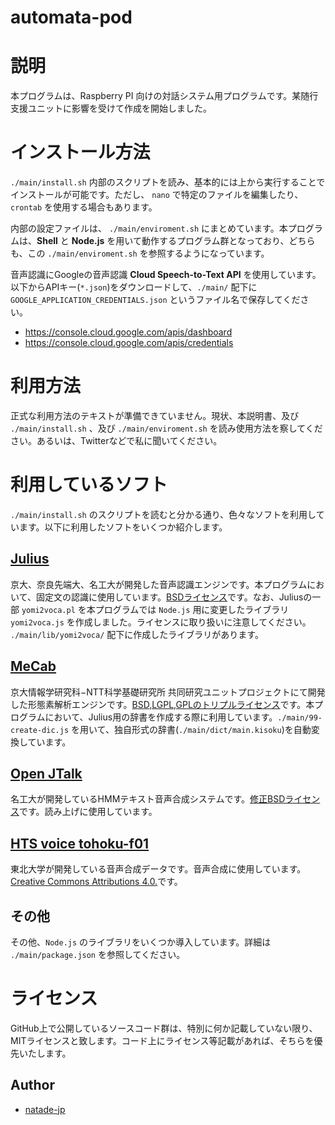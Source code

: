 # automata-pod

# 説明

本プログラムは、Raspberry PI 向けの対話システム用プログラムです。某随行支援ユニットに影響を受けて作成を開始しました。

# インストール方法
`./main/install.sh` 内部のスクリプトを読み、基本的には上から実行することでインストールが可能です。ただし、 `nano` で特定のファイルを編集したり、 `crontab` を使用する場合もあります。

内部の設定ファイルは、 `./main/enviroment.sh` にまとめています。本プログラムは、**Shell** と **Node.js** を用いて動作するプログラム群となっており、どちらも、この `./main/enviroment.sh` を参照するようになっています。

音声認識にGoogleの音声認識 **Cloud Speech-to-Text API** を使用しています。以下からAPIキー(`*.json`)をダウンロードして、`./main/` 配下に `GOOGLE_APPLICATION_CREDENTIALS.json` というファイル名で保存してください。

- https://console.cloud.google.com/apis/dashboard
- https://console.cloud.google.com/apis/credentials

# 利用方法

正式な利用方法のテキストが準備できていません。現状、本説明書、及び `./main/install.sh` 、及び `./main/enviroment.sh` を読み使用方法を察してください。あるいは、Twitterなどで私に聞いてください。

# 利用しているソフト

`./main/install.sh` のスクリプトを読むと分かる通り、色々なソフトを利用しています。以下に利用したソフトをいくつか紹介します。

## [Julius](https://julius.osdn.jp/)

京大、奈良先端大、名工大が開発した音声認識エンジンです。本プログラムにおいて、固定文の認識に使用しています。[BSDライセンス](https://github.com/julius-speech/julius/blob/master/LICENSE)です。なお、Juliusの一部 `yomi2voca.pl` を本プログラムでは `Node.js` 用に変更したライブラリ `yomi2voca.js` を作成しました。ライセンスに取り扱いに注意してください。 `./main/lib/yomi2voca/` 配下に作成したライブラリがあります。

## [MeCab](https://taku910.github.io/mecab/)

京大情報学研究科−NTT科学基礎研究所 共同研究ユニットプロジェクトにて開発した形態素解析エンジンです。[BSD,LGPL,GPLのトリプルライセンス](https://taku910.github.io/mecab/)です。本プログラムにおいて、Julius用の辞書を作成する際に利用しています。`./main/99-create-dic.js` を用いて、独自形式の辞書(`./main/dict/main.kisoku`)を自動変換しています。

## [Open JTalk](http://open-jtalk.sourceforge.net/)

名工大が開発しているHMMテキスト音声合成システムです。[修正BSDライセンス](http://open-jtalk.sourceforge.net/readme_open_jtalk.php)です。読み上げに使用しています。

## [HTS voice tohoku-f01](https://github.com/icn-lab/htsvoice-tohoku-f01)

東北大学が開発している音声合成データです。音声合成に使用しています。[Creative Commons Attributions 4.0.](https://creativecommons.org/licenses/by/4.0/)です。

## その他

その他、`Node.js` のライブラリをいくつか導入しています。詳細は `./main/package.json` を参照してください。

# ライセンス

GitHub上で公開しているソースコード群は、特別に何か記載していない限り、MITライセンスと致します。コード上にライセンス等記載があれば、そちらを優先いたします。

## Author ##
- [natade-jp](https://github.com/natade-jp/)
